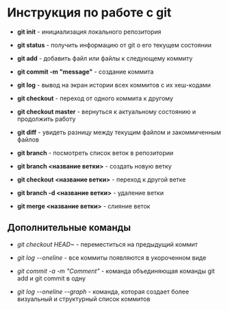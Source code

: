 # Инструкция по работе с git

* **git init** - инициализация локального репозитория 

* **git status** - получить информацию от git о его текущем состоянии

* **git add** - добавить файл или файлы к следующему коммиту

* **git commit -m "message"** - создание коммита

* **git log** - вывод на экран истории всех коммитов с их хеш-кодами

* **git checkout** - переход от одного коммита к другому

* **git checkout master** - вернуться к актуальному состоянию и продолжить работу

* **git diff** - увидеть разницу между текущим файлом и закоммиченным файлов

* **git branch** - посмотреть список веток в репозитории

* **git branch <название ветки>** - создать новую ветку

* **git checkout <название ветки>** - переход к другой ветке

* **git branch -d <название ветки>** - удаление ветки

* **git merge <название ветки>** - слияние веток

## Дополнительные команды 

* *git checkout HEAD~* - переместиться на предыдущий коммит

* *git log --oneline* - все коммиты появляются в укороченном виде

* *git commit -a -m "Comment"* - команда объединяющая команды git add и git commit в одну

* *git log --oneline --graph* - команда, которая создает более визуальный и структурный список коммитов


